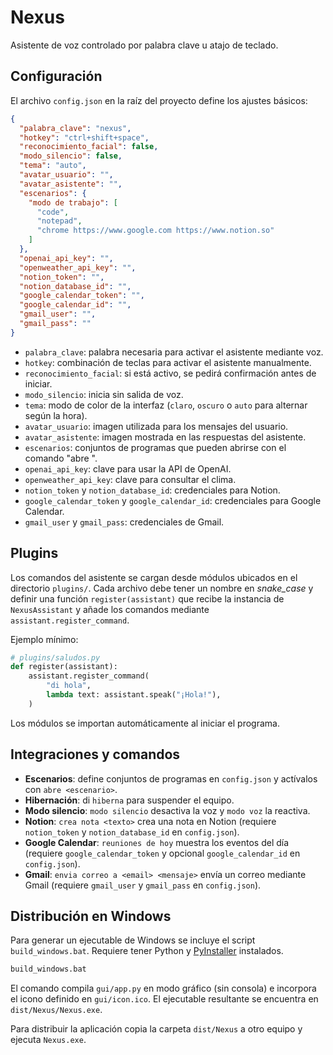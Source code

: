 # Nexus

Asistente de voz controlado por palabra clave u atajo de teclado.

## Configuración

El archivo `config.json` en la raíz del proyecto define los ajustes básicos:

```json
{
  "palabra_clave": "nexus",
  "hotkey": "ctrl+shift+space",
  "reconocimiento_facial": false,
  "modo_silencio": false,
  "tema": "auto",
  "avatar_usuario": "",
  "avatar_asistente": "",
  "escenarios": {
    "modo de trabajo": [
      "code",
      "notepad",
      "chrome https://www.google.com https://www.notion.so"
    ]
  },
  "openai_api_key": "",
  "openweather_api_key": "",
  "notion_token": "",
  "notion_database_id": "",
  "google_calendar_token": "",
  "google_calendar_id": "",
  "gmail_user": "",
  "gmail_pass": ""
}
```

- `palabra_clave`: palabra necesaria para activar el asistente mediante voz.
- `hotkey`: combinación de teclas para activar el asistente manualmente.
- `reconocimiento_facial`: si está activo, se pedirá confirmación antes de iniciar.
- `modo_silencio`: inicia sin salida de voz.
- `tema`: modo de color de la interfaz (`claro`, `oscuro` o `auto` para alternar según la hora).
- `avatar_usuario`: imagen utilizada para los mensajes del usuario.
- `avatar_asistente`: imagen mostrada en las respuestas del asistente.
- `escenarios`: conjuntos de programas que pueden abrirse con el comando "abre <nombre>".
- `openai_api_key`: clave para usar la API de OpenAI.
- `openweather_api_key`: clave para consultar el clima.
- `notion_token` y `notion_database_id`: credenciales para Notion.
- `google_calendar_token` y `google_calendar_id`: credenciales para Google Calendar.
- `gmail_user` y `gmail_pass`: credenciales de Gmail.

## Plugins

Los comandos del asistente se cargan desde módulos ubicados en el directorio
`plugins/`. Cada archivo debe tener un nombre en *snake_case* y definir una
función `register(assistant)` que recibe la instancia de `NexusAssistant` y
añade los comandos mediante `assistant.register_command`.

Ejemplo mínimo:

```python
# plugins/saludos.py
def register(assistant):
    assistant.register_command(
        "di hola",
        lambda text: assistant.speak("¡Hola!"),
    )
```

Los módulos se importan automáticamente al iniciar el programa.

## Integraciones y comandos

- **Escenarios**: define conjuntos de programas en `config.json` y actívalos con `abre <escenario>`.
- **Hibernación**: di `hiberna` para suspender el equipo.
- **Modo silencio**: `modo silencio` desactiva la voz y `modo voz` la reactiva.
- **Notion**: `crea nota <texto>` crea una nota en Notion (requiere `notion_token` y `notion_database_id` en `config.json`).
- **Google Calendar**: `reuniones de hoy` muestra los eventos del día (requiere `google_calendar_token` y opcional `google_calendar_id` en `config.json`).
- **Gmail**: `envia correo a <email> <mensaje>` envía un correo mediante Gmail (requiere `gmail_user` y `gmail_pass` en `config.json`).

## Distribución en Windows

Para generar un ejecutable de Windows se incluye el script `build_windows.bat`. Requiere tener Python y [PyInstaller](https://pyinstaller.org/) instalados.

```bat
build_windows.bat
```

El comando compila `gui/app.py` en modo gráfico (sin consola) e incorpora el icono definido en `gui/icon.ico`. El ejecutable resultante se encuentra en `dist/Nexus/Nexus.exe`.

Para distribuir la aplicación copia la carpeta `dist/Nexus` a otro equipo y ejecuta `Nexus.exe`.